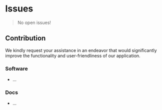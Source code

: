 # Issues
> No open issues!
## Contribution
We kindly request your assistance in an endeavor that would significantly improve the functionality and user-friendliness of our application.
### Software
* ...
### Docs
* ...